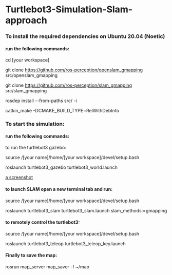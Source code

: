 # Turtlebot3-Simulation-Slam-approach

### To install the required dependencies on Ubuntu 20.04 (Noetic)
#### run the following commands:

cd [your workspace]

git clone https://github.com/ros-perception/openslam_gmapping src/openslam_gmapping

git clone https://github.com/ros-perception/slam_gmapping src/slam_gmapping

rosdep install --from-paths src/ -i

catkin_make -DCMAKE_BUILD_TYPE=RelWithDebInfo

### To start the simulation: 

#### run the following commands: 

to run the turtlebot3 gazebo:

source /[your name]/home/[your workspace]/devel/setup.bash 

roslaunch turtlebot3_gazebo turtlebot3_world.launch

[a screenshot](https://imgur.com/pMLVPz2)
 
#### to launch SLAM open a new terminal tab and run: 

source /[your name]/home/[your workspace]/devel/setup.bash 


roslaunch turtlebot3_slam turtlebot3_slam.launch slam_methods:=gmapping


#### to remotely control the turtlebot3: 

source /[your name]/home/[your workspace]/devel/setup.bash


roslaunch turtlebot3_teleop turtlebot3_teleop_key.launch


#### Finally to save the map: 

rosrun map_server map_saver -f ~/map
